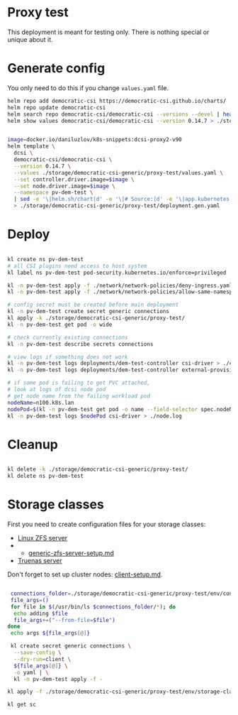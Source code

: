 
# Proxy test

This deployment is meant for testing only.
There is nothing special or unique about it.

# Generate config

You only need to do this if you change `values.yaml` file.

```bash
helm repo add democratic-csi https://democratic-csi.github.io/charts/
helm repo update democratic-csi
helm search repo democratic-csi/democratic-csi --versions --devel | head
helm show values democratic-csi/democratic-csi --version 0.14.7 > ./storage/democratic-csi-generic/default-values.yaml
```

```bash

image=docker.io/daniluzlov/k8s-snippets:dcsi-proxy2-v90
helm template \
  dcsi \
  democratic-csi/democratic-csi \
  --version 0.14.7 \
  --values ./storage/democratic-csi-generic/proxy-test/values.yaml \
  --set controller.driver.image=$image \
  --set node.driver.image=$image \
  --namespace pv-dem-test \
  | sed -e '\|helm.sh/chart|d' -e '\|# Source:|d' -e '\|app.kubernetes.io/managed-by: Helm|d' -e '\|app.kubernetes.io/instance:|d' -e '\|^#|d' \
  > ./storage/democratic-csi-generic/proxy-test/deployment.gen.yaml

```

# Deploy

```bash

kl create ns pv-dem-test
# all CSI plugins need access to host system
kl label ns pv-dem-test pod-security.kubernetes.io/enforce=privileged

kl -n pv-dem-test apply -f ./network/network-policies/deny-ingress.yaml
kl -n pv-dem-test apply -f ./network/network-policies/allow-same-namespace.yaml

# config secret must be created before main deployment
kl -n pv-dem-test create secret generic connections
kl apply -k ./storage/democratic-csi-generic/proxy-test/
kl -n pv-dem-test get pod -o wide

# check currently existing connections
kl -n pv-dem-test describe secrets connections

# view logs if something does not work
kl -n pv-dem-test logs deployments/dem-test-controller csi-driver > ./controller.log
kl -n pv-dem-test logs deployments/dem-test-controller external-provisioner > ./controller-external-provisioner.log

# if some pod is failing to get PVC attached,
# look at logs of dcsi node pod
# get node name from the failing workload pod
nodeName=n100.k8s.lan
nodePod=$(kl -n pv-dem-test get pod -o name --field-selector spec.nodeName=$nodeName -l app.kubernetes.io/csi-role=node)
kl -n pv-dem-test logs $nodePod csi-driver > ./node.log

```

# Cleanup

```bash

kl delete -k ./storage/democratic-csi-generic/proxy-test/
kl delete ns pv-dem-test

```

# Storage classes

First you need to create configuration files for your storage classes:
- [Linux ZFS server](./generic-zfs-storage-classes.md)
- - [generic-zfs-server-setup.md](./generic-zfs-server-setup.md)
- [Truenas server](./truenas-storage-classes.md)

Don't forget to set up cluster nodes: [client-setup.md](./client-setup.md).

```bash

 connections_folder=./storage/democratic-csi-generic/proxy-test/env/connections/
 file_args=()
 for file in $(/usr/bin/ls $connections_folder/*); do
  echo adding $file
  file_args+=("--from-file=$file")
done
 echo args ${file_args[@]}

 kl create secret generic connections \
  --save-config \
  --dry-run=client \
  ${file_args[@]} \
  -o yaml | \
  kl -n pv-dem-test apply -f -

kl apply -f ./storage/democratic-csi-generic/proxy-test/env/storage-classes/

kl get sc

```
